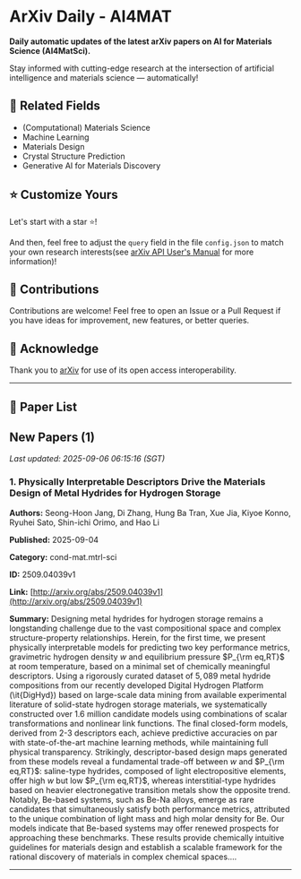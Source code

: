 # ArXiv Daily - AI4MAT

**Daily automatic updates of the latest arXiv papers on AI for Materials Science (AI4MatSci).** 

Stay informed with cutting-edge research at the intersection of artificial intelligence and materials science — automatically!

## :bookmark: Related Fields

- (Computational) Materials Science
- Machine Learning
- Materials Design
- Crystal Structure Prediction
- Generative AI for Materials Discovery

## :star: Customize Yours

Let's start with a star :star:!

And then, feel free to adjust the `query` field in the file `config.json` to match your own research interests(see [arXiv API User's Manual](https://info.arxiv.org/help/api/user-manual.html#51-details-of-query-construction) for more information)!

## :handshake: Contributions

Contributions are welcome!
 Feel free to open an Issue or a Pull Request if you have ideas for improvement, new features, or better queries.

## :blue_heart: ​Acknowledge

Thank you to [arXiv](https://arxiv.org/) for use of its open access interoperability.

---

## :scroll: Paper List


<!-- ARXIV_PAPERS_START -->

## New Papers (1)

*Last updated: 2025-09-06 06:15:16 (SGT)*

### 1. Physically Interpretable Descriptors Drive the Materials Design of Metal Hydrides for Hydrogen Storage

**Authors:** Seong-Hoon Jang, Di Zhang, Hung Ba Tran, Xue Jia, Kiyoe Konno, Ryuhei Sato, Shin-ichi Orimo, and Hao Li

**Published:** 2025-09-04

**Category:** cond-mat.mtrl-sci

**ID:** 2509.04039v1

**Link:** [http://arxiv.org/abs/2509.04039v1](http://arxiv.org/abs/2509.04039v1)

**Summary:** Designing metal hydrides for hydrogen storage remains a longstanding
challenge due to the vast compositional space and complex structure-property
relationships. Herein, for the first time, we present physically interpretable
models for predicting two key performance metrics, gravimetric hydrogen density
$w$ and equilibrium pressure $P_{\rm eq,RT}$ at room temperature, based on a
minimal set of chemically meaningful descriptors. Using a rigorously curated
dataset of $5,089$ metal hydride compositions from our recently developed
Digital Hydrogen Platform (\it{DigHyd}) based on large-scale data mining from
available experimental literature of solid-state hydrogen storage materials, we
systematically constructed over $1.6$ million candidate models using
combinations of scalar transformations and nonlinear link functions. The final
closed-form models, derived from $2$-$3$ descriptors each, achieve predictive
accuracies on par with state-of-the-art machine learning methods, while
maintaining full physical transparency. Strikingly, descriptor-based design
maps generated from these models reveal a fundamental trade-off between $w$ and
$P_{\rm eq,RT}$: saline-type hydrides, composed of light electropositive
elements, offer high $w$ but low $P_{\rm eq,RT}$, whereas interstitial-type
hydrides based on heavier electronegative transition metals show the opposite
trend. Notably, Be-based systems, such as Be-Na alloys, emerge as rare
candidates that simultaneously satisfy both performance metrics, attributed to
the unique combination of light mass and high molar density for Be. Our models
indicate that Be-based systems may offer renewed prospects for approaching
these benchmarks. These results provide chemically intuitive guidelines for
materials design and establish a scalable framework for the rational discovery
of materials in complex chemical spaces....

---


<!-- ARXIV_PAPERS_END -->